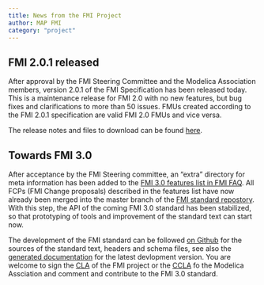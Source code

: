 ```yaml
---
title: News from the FMI Project
author: MAP FMI
category: "project"
---
```


## FMI 2.0.1 released

After approval by the FMI Steering Committee and the Modelica Association members, version 2.0.1 of the FMI Specification 
has been released today.
This is a maintenance release for FMI 2.0 with no new features, but bug fixes and clarifications to more than 50 issues.
FMUs created according to the FMI 2.0.1 specification are valid FMI 2.0 FMUs and vice versa.

The release notes and files to download can be found [here](https://github.com/modelica/fmi-standard/releases/tag/v2.0.1).

## Towards FMI 3.0

After acceptance by the FMI Steering committee, an “extra” directory for meta information has been added to the 
[FMI 3.0 features list in FMI FAQ](https://fmi-standard.org/faq/).
All FCPs (FMI Change proposals) described in the features list have now already been merged into the master branch of the 
[FMI standard repostory](https://github.com/modelica/fmi-standard). With this step, the API of the coming FMI 3.0 standard has been 
stabilized, so that prototyping of tools and improvement of the standard text can start now.

The development of the FMI standard can be followed [on Github](https://github.com/modelica/fmi-standard) for the sources 
of the standard text, headers and schema files, see also  the [generated documentation](https://fmi-standard.org/docs/3.0-dev/) for
the latest devlopment version.
You are welcome to sign the [CLA](https://svn.fmi-standard.org/fmi/branches/public/FMI_CCLA_v1.0_2016_06_21.pdf) of the FMI project 
or the [CCLA](https://www.modelica.org/licenses/ModelicaAssociationCLA_1.1) fo the Modelica Assciation and comment and contribute 
to the FMI 3.0 standard.
